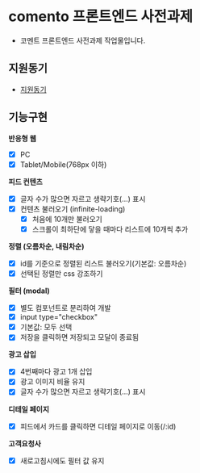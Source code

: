 # comento 프론트엔드 사전과제 
- 코멘트 프론트엔드 사전과제 작업물입니다.

## 지원동기
- [지원동기](https://bit.ly/3rfJKw4)

## 기능구현
**반응형 웹**
- [x] PC
- [x] Tablet/Mobile(768px 이하)

**피드 컨텐츠**
- [x] 글자 수가 많으면 자르고 생략기호(...) 표시
- [x] 컨텐츠 불러오기 (infinite-loading)
    - [x] 처음에 10개만 불러오기
    - [x] 스크롤이 최하단에 닿을 때마다 리스트에 10개씩 추가

**정렬 (오름차순, 내림차순)**
- [x] id를 기준으로 정렬된 리스트 불러오기(기본값: 오름차순)
- [x] 선택된 정렬만 css 강조하기

**필터 (modal)**
- [x] 별도 컴포넌트로 분리하여 개발
- [x] input type="checkbox"
- [x] 기본값: 모두 선택
- [x] 저장을 클릭하면 저장되고 모달이 종료됨

**광고 삽입**
- [x] 4번째마다 광고 1개 삽입
- [x] 광고 이미지 비율 유지
- [x] 글자 수가 많으면 자르고 생략기호(...) 표시

**디테일 페이지**
- [x] 피드에서 카드를 클릭하면 디테일 페이지로 이동(/:id)

**고객요청사**
- [x] 새로고침시에도 필터 값 유지
